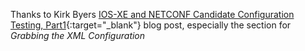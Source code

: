 Thanks to Kirk Byers [IOS-XE and NETCONF Candidate Configuration Testing, Part1](https://pynet.twb-tech.com/blog/netconf/iosxe-candidate-cfg1.html){:target="_blank"} blog post, especially the section for *Grabbing the XML Configuration*
